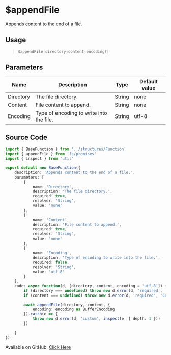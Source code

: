 # $appendFile
Appends content to the end of a file.
## Usage
> `$appendFile[directory;content;encoding?]`
## Parameters
|   Name    |               Description                |  Type  | Default value |
|-----------|------------------------------------------|--------|---------------|
| Directory | The file directory.                      | String | none          |
| Content   | File content to append.                  | String | none          |
| Encoding  | Type of encoding to write into the file. | String | utf-8         |

## Source Code
```ts
import { BaseFunction } from '../structures/Function'
import { appendFile } from 'fs/promises'
import { inspect } from 'util'

export default new BaseFunction({
    description: 'Appends content to the end of a file.',
    parameters: [
        {
            name: 'Directory',
            description: 'The file directory.',
            required: true,
            resolver: 'String',
            value: 'none'
        },
        {
            name: 'Content',
            description: 'File content to append.',
            required: true,
            resolver: 'String',
            value: 'none'
        },
        {
            name: 'Encoding',
            description: 'Type of encoding to write into the file.',
            required: false,
            resolver: 'String',
            value: 'utf-8'
        }
    ],
    code: async function(d, [directory, content, encoding = 'utf-8']) {
        if (directory === undefined) throw new d.error(d, 'required', 'Directory', d.function?.name!)
        if (content === undefined) throw new d.error(d, 'required', 'Content', d.function?.name!)

        await appendFile(directory, content, {
            encoding: encoding as BufferEncoding
        }).catch(e => {
            throw new d.error(d, 'custom', inspect(e, { depth: 1 }))
        })

    }
})
```
Available on GitHub: [Click Here](https://github.com/Cyberghxst/bdjs/blob/v1/src/functions/appendFile.ts)